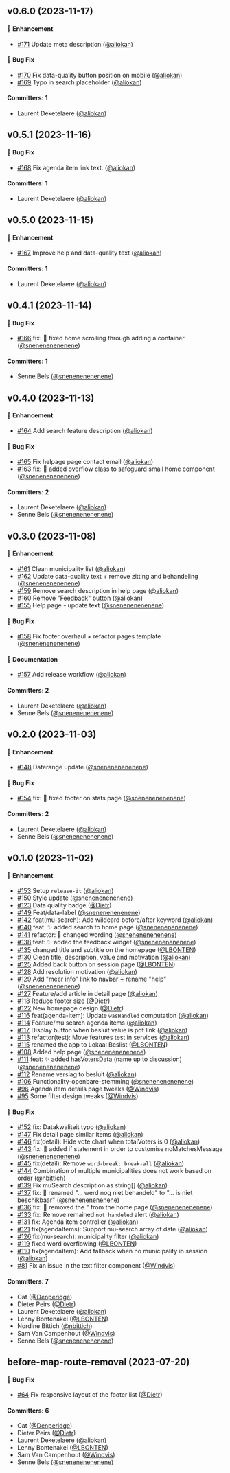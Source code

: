 ## v0.6.0 (2023-11-17)

#### :rocket: Enhancement

- [#171](https://github.com/lblod/frontend-lokaalbeslist/pull/171) Update meta description ([@aliokan](https://github.com/aliokan))

#### :bug: Bug Fix

- [#170](https://github.com/lblod/frontend-lokaalbeslist/pull/170) Fix data-quality button position on mobile ([@aliokan](https://github.com/aliokan))
- [#169](https://github.com/lblod/frontend-lokaalbeslist/pull/169) Typo in search placeholder ([@aliokan](https://github.com/aliokan))

#### Committers: 1

- Laurent Deketelaere ([@aliokan](https://github.com/aliokan))

## v0.5.1 (2023-11-16)

#### :bug: Bug Fix

- [#168](https://github.com/lblod/frontend-lokaalbeslist/pull/168) Fix agenda item link text. ([@aliokan](https://github.com/aliokan))

#### Committers: 1

- Laurent Deketelaere ([@aliokan](https://github.com/aliokan))

## v0.5.0 (2023-11-15)

#### :rocket: Enhancement

- [#167](https://github.com/lblod/frontend-lokaalbeslist/pull/167) Improve help and data-quality text ([@aliokan](https://github.com/aliokan))

#### Committers: 1

- Laurent Deketelaere ([@aliokan](https://github.com/aliokan))

## v0.4.1 (2023-11-14)

#### :bug: Bug Fix

- [#166](https://github.com/lblod/frontend-lokaalbeslist/pull/166) fix: :bug: fixed home scrolling through adding a container ([@snenenenenenene](https://github.com/snenenenenenene))

#### Committers: 1

- Senne Bels ([@snenenenenenene](https://github.com/snenenenenenene))

## v0.4.0 (2023-11-13)

#### :rocket: Enhancement

- [#164](https://github.com/lblod/frontend-lokaalbeslist/pull/164) Add search feature description ([@aliokan](https://github.com/aliokan))

#### :bug: Bug Fix

- [#165](https://github.com/lblod/frontend-lokaalbeslist/pull/165) Fix helpage page contact email ([@aliokan](https://github.com/aliokan))
- [#163](https://github.com/lblod/frontend-lokaalbeslist/pull/163) fix: :bug: added overflow class to safeguard small home component ([@snenenenenenene](https://github.com/snenenenenenene))

#### Committers: 2

- Laurent Deketelaere ([@aliokan](https://github.com/aliokan))
- Senne Bels ([@snenenenenenene](https://github.com/snenenenenenene))

## v0.3.0 (2023-11-08)

#### :rocket: Enhancement

- [#161](https://github.com/lblod/frontend-lokaalbeslist/pull/161) Clean municipality list ([@aliokan](https://github.com/aliokan))
- [#162](https://github.com/lblod/frontend-lokaalbeslist/pull/162) Update data-quality text + remove zitting and behandeling ([@snenenenenenene](https://github.com/snenenenenenene))
- [#159](https://github.com/lblod/frontend-lokaalbeslist/pull/159) Remove search description in help page ([@aliokan](https://github.com/aliokan))
- [#160](https://github.com/lblod/frontend-lokaalbeslist/pull/160) Remove "Feedback" button ([@aliokan](https://github.com/aliokan))
- [#155](https://github.com/lblod/frontend-lokaalbeslist/pull/155) Help page - update text ([@snenenenenenene](https://github.com/snenenenenenene))

#### :bug: Bug Fix

- [#158](https://github.com/lblod/frontend-lokaalbeslist/pull/158) Fix footer overhaul + refactor pages template ([@snenenenenenene](https://github.com/snenenenenenene))

#### :memo: Documentation

- [#157](https://github.com/lblod/frontend-lokaalbeslist/pull/157) Add release workflow ([@aliokan](https://github.com/aliokan))

#### Committers: 2

- Laurent Deketelaere ([@aliokan](https://github.com/aliokan))
- Senne Bels ([@snenenenenenene](https://github.com/snenenenenenene))

## v0.2.0 (2023-11-03)

#### :rocket: Enhancement

- [#148](https://github.com/lblod/frontend-lokaalbeslist/pull/148) Daterange update ([@snenenenenenene](https://github.com/snenenenenenene))

#### :bug: Bug Fix

- [#154](https://github.com/lblod/frontend-lokaalbeslist/pull/154) fix: :bug: fixed footer on stats page ([@snenenenenenene](https://github.com/snenenenenenene))

#### Committers: 2

- Laurent Deketelaere ([@aliokan](https://github.com/aliokan))
- Senne Bels ([@snenenenenenene](https://github.com/snenenenenenene))

## v0.1.0 (2023-11-02)

#### :rocket: Enhancement

- [#153](https://github.com/lblod/frontend-lokaalbeslist/pull/153) Setup `release-it` ([@aliokan](https://github.com/aliokan))
- [#150](https://github.com/lblod/frontend-lokaalbeslist/pull/150) Style update ([@snenenenenenene](https://github.com/snenenenenenene))
- [#123](https://github.com/lblod/frontend-lokaalbeslist/pull/123) Data quality badge ([@Dietr](https://github.com/Dietr))
- [#149](https://github.com/lblod/frontend-lokaalbeslist/pull/149) Feat/data-label ([@snenenenenenene](https://github.com/snenenenenenene))
- [#142](https://github.com/lblod/frontend-lokaalbeslist/pull/142) feat(mu-search): Add wildcard before/after keyword ([@aliokan](https://github.com/aliokan))
- [#140](https://github.com/lblod/frontend-lokaalbeslist/pull/140) feat: :sparkles: added search to home page ([@snenenenenenene](https://github.com/snenenenenenene))
- [#141](https://github.com/lblod/frontend-lokaalbeslist/pull/141) refactor: :speech_balloon: changed wording ([@snenenenenenene](https://github.com/snenenenenenene))
- [#138](https://github.com/lblod/frontend-lokaalbeslist/pull/138) feat: :sparkles: added the feedback widget ([@snenenenenenene](https://github.com/snenenenenenene))
- [#135](https://github.com/lblod/frontend-lokaalbeslist/pull/135) changed title and subtitle on the homepage ([@LBONTEN](https://github.com/LBONTEN))
- [#130](https://github.com/lblod/frontend-lokaalbeslist/pull/130) Clean title, description, value and motivation ([@aliokan](https://github.com/aliokan))
- [#125](https://github.com/lblod/frontend-lokaalbeslist/pull/125) Added back button on session page ([@LBONTEN](https://github.com/LBONTEN))
- [#128](https://github.com/lblod/frontend-lokaalbeslist/pull/128) Add resolution motivation ([@aliokan](https://github.com/aliokan))
- [#129](https://github.com/lblod/frontend-lokaalbeslist/pull/129) Add "meer info" link to navbar + rename "help" ([@snenenenenenene](https://github.com/snenenenenenene))
- [#127](https://github.com/lblod/frontend-lokaalbeslist/pull/127) Feature/add article in detail page ([@aliokan](https://github.com/aliokan))
- [#118](https://github.com/lblod/frontend-lokaalbeslist/pull/118) Reduce footer size ([@Dietr](https://github.com/Dietr))
- [#122](https://github.com/lblod/frontend-lokaalbeslist/pull/122) New homepage design ([@Dietr](https://github.com/Dietr))
- [#116](https://github.com/lblod/frontend-lokaalbeslist/pull/116) feat(agenda-item): Update `wasHandled` computation ([@aliokan](https://github.com/aliokan))
- [#114](https://github.com/lblod/frontend-lokaalbeslist/pull/114) Feature/mu search agenda items ([@aliokan](https://github.com/aliokan))
- [#117](https://github.com/lblod/frontend-lokaalbeslist/pull/117) Display button when besluit value is pdf link ([@aliokan](https://github.com/aliokan))
- [#113](https://github.com/lblod/frontend-lokaalbeslist/pull/113) refactor(test): Move features test in services ([@aliokan](https://github.com/aliokan))
- [#115](https://github.com/lblod/frontend-lokaalbeslist/pull/115) renamed the app to Lokaal Beslist ([@LBONTEN](https://github.com/LBONTEN))
- [#108](https://github.com/lblod/frontend-lokaalbeslist/pull/108) Added help page ([@snenenenenenene](https://github.com/snenenenenenene))
- [#111](https://github.com/lblod/frontend-lokaalbeslist/pull/111) feat: :sparkles: added hasVotersData (name up to discussion) ([@snenenenenenene](https://github.com/snenenenenenene))
- [#112](https://github.com/lblod/frontend-lokaalbeslist/pull/112) Rename verslag to besluit ([@aliokan](https://github.com/aliokan))
- [#106](https://github.com/lblod/frontend-lokaalbeslist/pull/106) Functionality-openbare-stemming ([@snenenenenenene](https://github.com/snenenenenenene))
- [#96](https://github.com/lblod/frontend-lokaalbeslist/pull/96) Agenda item details page tweaks ([@Windvis](https://github.com/Windvis))
- [#95](https://github.com/lblod/frontend-lokaalbeslist/pull/95) Some filter design tweaks ([@Windvis](https://github.com/Windvis))

#### :bug: Bug Fix

- [#152](https://github.com/lblod/frontend-lokaalbeslist/pull/152) fix: Datakwaliteit typo ([@aliokan](https://github.com/aliokan))
- [#147](https://github.com/lblod/frontend-lokaalbeslist/pull/147) Fix detail page similar items ([@aliokan](https://github.com/aliokan))
- [#146](https://github.com/lblod/frontend-lokaalbeslist/pull/146) fix(detail): Hide vote chart when totalVoters is 0 ([@aliokan](https://github.com/aliokan))
- [#143](https://github.com/lblod/frontend-lokaalbeslist/pull/143) fix: :bug: added if statement in order to customise noMatchesMessage ([@snenenenenenene](https://github.com/snenenenenenene))
- [#145](https://github.com/lblod/frontend-lokaalbeslist/pull/145) fix(detail): Remove `word-break: break-all` ([@aliokan](https://github.com/aliokan))
- [#144](https://github.com/lblod/frontend-lokaalbeslist/pull/144) Combination of multiple municipalities does not work based on order ([@nbittich](https://github.com/nbittich))
- [#139](https://github.com/lblod/frontend-lokaalbeslist/pull/139) Fix muSearch description as string[] ([@aliokan](https://github.com/aliokan))
- [#137](https://github.com/lblod/frontend-lokaalbeslist/pull/137) fix: :truck: renamed "... werd nog niet behandeld" to "... is niet beschikbaar" ([@snenenenenenene](https://github.com/snenenenenenene))
- [#136](https://github.com/lblod/frontend-lokaalbeslist/pull/136) fix: :bug: removed the " from the home page ([@snenenenenenene](https://github.com/snenenenenenene))
- [#133](https://github.com/lblod/frontend-lokaalbeslist/pull/133) fix: Remove remained `not handeled` alert ([@aliokan](https://github.com/aliokan))
- [#131](https://github.com/lblod/frontend-lokaalbeslist/pull/131) fix: Agenda item controller ([@aliokan](https://github.com/aliokan))
- [#121](https://github.com/lblod/frontend-lokaalbeslist/pull/121) fix(agendaItems): Support mu-search array of date ([@aliokan](https://github.com/aliokan))
- [#126](https://github.com/lblod/frontend-lokaalbeslist/pull/126) fix(mu-search): municipality filter ([@aliokan](https://github.com/aliokan))
- [#119](https://github.com/lblod/frontend-lokaalbeslist/pull/119) fixed word overflowing ([@LBONTEN](https://github.com/LBONTEN))
- [#110](https://github.com/lblod/frontend-lokaalbeslist/pull/110) fix(agendaItem): Add fallback when no municipality in session ([@aliokan](https://github.com/aliokan))
- [#81](https://github.com/lblod/frontend-lokaalbeslist/pull/81) Fix an issue in the text filter component ([@Windvis](https://github.com/Windvis))

#### Committers: 7

- Cat ([@Denperidge](https://github.com/Denperidge))
- Dieter Peirs ([@Dietr](https://github.com/Dietr))
- Laurent Deketelaere ([@aliokan](https://github.com/aliokan))
- Lenny Bontenakel ([@LBONTEN](https://github.com/LBONTEN))
- Nordine Bittich ([@nbittich](https://github.com/nbittich))
- Sam Van Campenhout ([@Windvis](https://github.com/Windvis))
- Senne Bels ([@snenenenenenene](https://github.com/snenenenenenene))

## before-map-route-removal (2023-07-20)

#### :bug: Bug Fix

- [#64](https://github.com/lblod/frontend-lokaalbeslist/pull/64) Fix responsive layout of the footer list ([@Dietr](https://github.com/Dietr))

#### Committers: 6

- Cat ([@Denperidge](https://github.com/Denperidge))
- Dieter Peirs ([@Dietr](https://github.com/Dietr))
- Laurent Deketelaere ([@aliokan](https://github.com/aliokan))
- Lenny Bontenakel ([@LBONTEN](https://github.com/LBONTEN))
- Sam Van Campenhout ([@Windvis](https://github.com/Windvis))
- Senne Bels ([@snenenenenenene](https://github.com/snenenenenenene))
